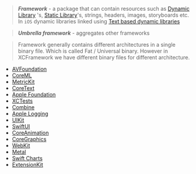 > ***Framework*** - a package that can contain resources such as [Dynamic Library](../Code%20Sharing/Dynamic%20Library.md) 's, [Static Library](../Code%20Sharing/Static%20Library.md)'s, strings, headers, images, storyboards etc. In `iOS` dynamic libraries linked using [Text based dynamic libraries](../Code%20Sharing/Text%20based%20dynamic%20libraries.md)

> ***Umbrella framework*** - aggregates other frameworks

> Framework generally contains different architectures in a single binary file. Which is called Fat / Universal binary.
However in XCFramework we have different binary files for different architecture.

- [AVFoundation](AVFoundation.md)
- [CoreML](CoreML.md)
- [MetricKit](MetricKit.md)
- [CoreText](CoreText.md)
- [Apple Foundation](Apple%20Platform%20Frameworks/Foundation/Apple%20Foundation.md)
- [XCTests](Apple%20Platform%20Frameworks/XCTests.md)
- [Combine](Apple%20Platform%20Frameworks/Combine.md)
- [Apple Logging](Apple%20Platform%20Frameworks/Apple%20Logging.md)
- [UIKit](Apple%20Platform%20Frameworks/UIKit.md)
- [SwiftUI](Apple%20Platform%20Frameworks/SwiftUI.md)
- [CoreAnimation](Apple%20Platform%20Frameworks/CoreAnimation.md)
- [CoreGraphics](Apple%20Platform%20Frameworks/CoreGraphics.md)
- [WebKit](Apple%20Platform%20Frameworks/WebKit.md)
- [Metal](Metal.md)
- [Swift Charts](Swift%20Charts.md)
- [ExtensionKit](ExtensionKit.md)